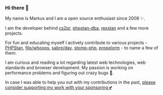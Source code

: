 ### Hi there 👋

My name is Markus and I am a open source enthusiast since 2008 ✨.

I am the developer behind [cs2pr](https://github.com/staabm/annotate-pull-request-from-checkstyle), [phpstan-dba](https://github.com/staabm/phpstan-dba), [rexstan](https://github.com/FriendsOfREDAXO/rexstan) and a few more projects.

For fun and educating myself I actively contribute to various projects - [PHPStan](https://github.com/phpstan/phpstan-src), [filp/whoops](https://github.com/filp/whoops), [sabre/dav](https://github.com/sabre-io/dav), [stomp-php](https://github.com/stomp-php/stomp-php), [propelorm](https://github.com/propelorm) - to name a few of them.

I am curious and reading a lot regarding latest web technologies, web standards and browser development. My passion is working on performance problems and figuring out crazy bugs 🐜.

In case I was able to help you out with my contributions in the past, [please consider supporting my work with your sponsoring 💕](https://github.com/sponsors/staabm)
